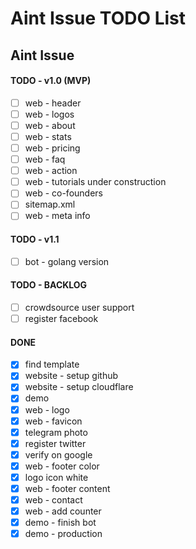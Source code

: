# Aint Issue TODO List

## Aint Issue

#### TODO - v1.0 (MVP)

- [ ] web - header
- [ ] web - logos
- [ ] web - about
- [ ] web - stats
- [ ] web - pricing
- [ ] web - faq
- [ ] web - action
- [ ] web - tutorials under construction
- [ ] web - co-founders
- [ ] sitemap.xml
- [ ] web - meta info

#### TODO - v1.1

- [ ] bot - golang version

#### TODO - BACKLOG

- [ ] crowdsource user support
- [ ] register facebook

#### DONE

- [x] find template
- [x] website - setup github
- [x] website - setup cloudflare
- [x] demo
- [x] web - logo
- [x] web - favicon
- [x] telegram photo
- [x] register twitter
- [x] verify on google
- [x] web - footer color
- [x] logo icon white
- [x] web - footer content
- [x] web - contact
- [x] web - add counter
- [x] demo - finish bot
- [x] demo - production
